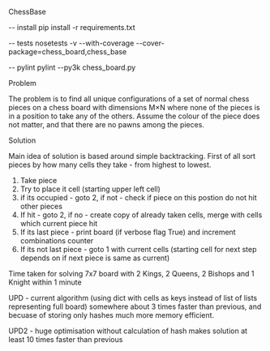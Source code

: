 ChessBase

-- install
pip install -r requirements.txt

-- tests
nosetests -v --with-coverage --cover-package=chess_board,chess_base

-- pylint
pylint --py3k chess_board.py


Problem

The problem is to find all unique configurations of a set of normal chess pieces on a chess board with dimensions M×N where none of the pieces is in a position to take any of the others. Assume the colour of the piece does not matter, and that there are no pawns among the pieces.

Solution

Main idea of solution is based around simple backtracking. First of all sort pieces by how many cells they take - from highest to lowest.

1. Take piece
2. Try to place it cell (starting upper left cell)
3. if its occupied - goto 2, if not - check if piece on this postion do not hit other pieces
4. If hit - goto 2, if no - create copy of already taken cells, merge with cells which current piece hit
5. If its last piece - print board (if verbose flag True) and increment combinations counter
6. If its not last piece - goto 1 with current cells (starting cell for next step depends on if next piece is same as current)

Time taken for solving 7x7 board with 2 Kings, 2 Queens, 2 Bishops and 1 Knight within 1 minute

UPD - current algorithm (using dict with cells as keys instead of list of lists representing full board) somewhere about 3 times faster than previous, and becuase of storing only hashes much more memory efficient.

UPD2 - huge optimisation without calculation of hash makes solution at least 10 times faster than previous
